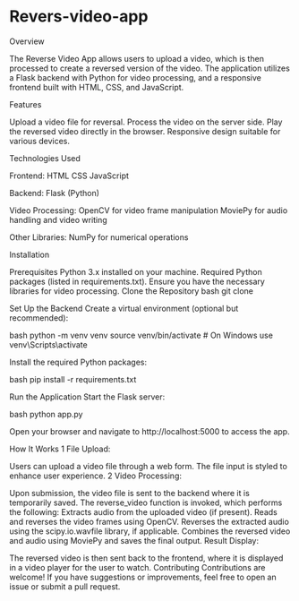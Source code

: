 # Revers-video-app

Overview

The Reverse Video App allows users to upload a video, which is then processed to create a reversed version of the video. The application utilizes a Flask backend with Python for video processing, and a responsive frontend built with HTML, CSS, and JavaScript.

Features

Upload a video file for reversal.
Process the video on the server side.
Play the reversed video directly in the browser.
Responsive design suitable for various devices.

Technologies Used

Frontend:
HTML
CSS
JavaScript

Backend:
Flask (Python)

Video Processing:
OpenCV for video frame manipulation
MoviePy for audio handling and video writing

Other Libraries:
NumPy for numerical operations

Installation

Prerequisites
Python 3.x installed on your machine.
Required Python packages (listed in requirements.txt).
Ensure you have the necessary libraries for video processing.
Clone the Repository
bash git clone 

Set Up the Backend
Create a virtual environment (optional but recommended):

bash python -m venv venv source venv/bin/activate # On Windows use venv\Scripts\activate

Install the required Python packages:

bash pip install -r requirements.txt

Run the Application
Start the Flask server:

bash python app.py

Open your browser and navigate to http://localhost:5000 to access the app.

How It Works
1 File Upload:

Users can upload a video file through a web form. The file input is styled to enhance user experience.
2 Video Processing:

Upon submission, the video file is sent to the backend where it is temporarily saved.
The reverse_video function is invoked, which performs the following:
     Extracts audio from the uploaded video (if present).
     Reads and reverses the video frames using OpenCV.
     Reverses the extracted audio using the scipy.io.wavfile library, if applicable.
     Combines the reversed video and audio using MoviePy and saves the final output.
Result Display:

The reversed video is then sent back to the frontend, where it is displayed in a video player for the user to watch.
Contributing
Contributions are welcome! If you have suggestions or improvements, feel free to open an issue or submit a pull request.
